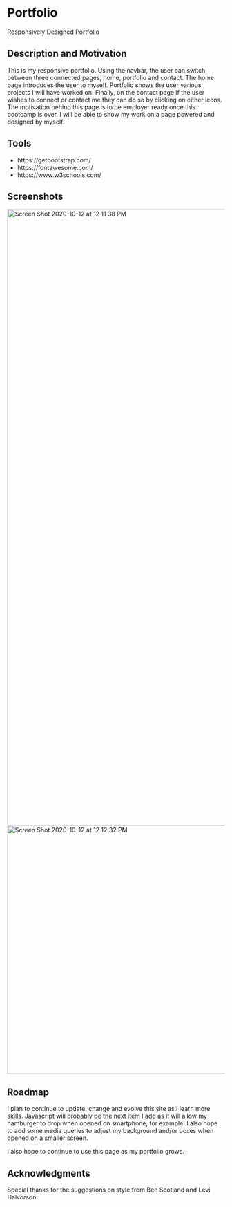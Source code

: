 <h1>Portfolio</h1>
Responsively Designed Portfolio

<h2>Description and Motivation</h2>
<p>This is my responsive portfolio. Using the navbar, the user can switch between three connected pages, home, portfolio and contact. The home page introduces the user to myself. Portfolio shows the user various projects I will have worked on. Finally, on the contact page if the user wishes to connect or contact me they can do so by clicking on either icons. The motivation behind this page is to be employer ready once this bootcamp is over. I will be able to show my work on a page powered and designed by myself.</p>

<h2>Tools</h2>
<ul>
  <li>https://getbootstrap.com/</li>
  <li>https://fontawesome.com/</li>
  <li>https://www.w3schools.com/</li>
 </ul>
  
<h2>Screenshots</h2>
<img width="1426" alt="Screen Shot 2020-10-12 at 12 11 38 PM" src="https://user-images.githubusercontent.com/70531552/95768321-1e63b780-0c84-11eb-82e5-33c8e36fbd97.png">
<img width="575" alt="Screen Shot 2020-10-12 at 12 12 32 PM" src="https://user-images.githubusercontent.com/70531552/95768368-389d9580-0c84-11eb-94c5-6e50ab88ad03.png">


<h2>Roadmap</h2>
<p>I plan to continue to update, change and evolve this site as I learn more skills. Javascript will probably be the next item I add as it will allow my hamburger to drop when opened on smartphone, for example. I also hope to add some media queries to adjust my background and/or boxes when opened on a smaller screen.</p>

<p>I also hope to continue to use this page as my portfolio grows.</p>

<h2>Acknowledgments</h2> 
<p>Special thanks for the suggestions on style from Ben Scotland and Levi Halvorson.</p>

